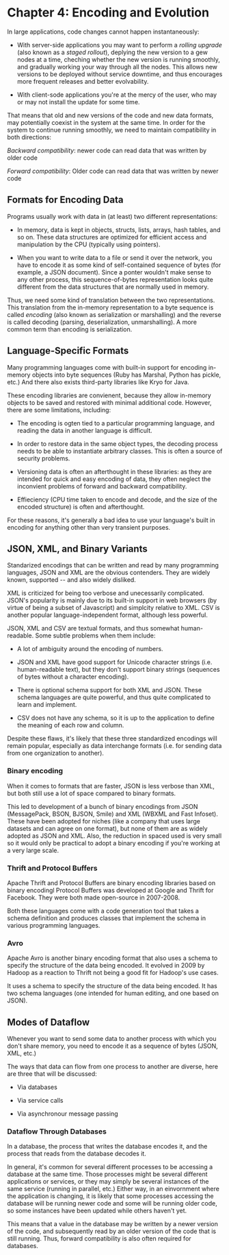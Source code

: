 # Chapter 4: Encoding and Evolution
In large applications, code changes cannot happen instantaneously: 

* With server-side applications you may want to perform a *rolling upgrade* (also known as a *staged rollout*), deplying the new version to a gew nodes at a time, cheching whether the new version is running smoothly, and gradually working your way through all the nodes. This allows new versions to be deployed without service downtime, and thus encourages more frequent releases and better evolvability. 

* With client-sode applications you're at the mercy of the user, who may or may not install the update for some time.

That means that old and new versions of the code and new data formats, may potentially coexist in the system at the same time. In order for the system to continue running smoothly, we need to maintain compatibility in both directions:

*Backward compatibility*: newer code can read data that was written by older code

*Forward compatibility*: Older code can read data that was written by newer code

## Formats for Encoding Data

Programs usually work with data in (at least) two different representations:

* In memory, data is kept in objects, structs, lists, arrays, hash tables, and so on. These data structures are optimized for efficient access and manipulation by the CPU (typically using pointers).

* When you want to write data to a file or send it over the network, you have to encode it as some kind of self-contained sequence of bytes (for example, a JSON document). Since a ponter wouldn't make sense to any other process, this sequence-of-bytes representation looks quite different from the data structures that are normally used in memory.

Thus, we need some kind of translation between the two representations. This translation from the in-memory representation to a byte sequence is called *encoding* (also known as serialization or marshalling) and the reverse is called decoding (parsing, deserialization, unmarshalling). A more common term than encoding is serialization.

## Language-Specific Formats

Many programming languages come with built-in support for encoding in-memory objects into byte sequences (Ruby has Marshal, Python has pickle, etc.) And there also exists third-party libraries like Kryo for Java.

These encoding libraries are convienent, because they allow in-memory objects to be saved and restored with minimal additional code. However, there are some limitations, including:

* The encoding is ogten tied to a particular programming language, and reading the data in another language is difficult.

* In order to restore data in the same object types, the decoding process needs to be able to instantiate arbitrary classes. This is often a source of security problems.

* Versioning data is often an afterthought in these libraries: as they are intended for quick and easy encoding of data, they often neglect the inconvient problems of forward and backward compatibility.

* Effieciency (CPU time taken to encode and decode, and the size of the encoded structure) is often and afterthought.

For these reasons, it's generally a bad idea to use your language's built in encoding for anything other than very transient purposes.

## JSON, XML, and Binary Variants
Standarized encodings that can be written and read by many programming languages, JSON and XML are the obvious contenders. They are widely known, supported -- and also widely disliked. 

XML is criticized for being too verbose and unecessarily complicated. JSON's popularity is mainly due to its built-in support in web browsers (by virtue of being a subset of Javascript) and simplcity relative to XML. CSV is another popular language-independent format, although less powerful.

JSON, XML and CSV are textual formats, and thus somewhat human-readable. Some subtle problems when them include:

* A lot of ambiguity around the encoding of numbers.

* JSON and XML have good support for Unicode character strings (i.e. human-readable text), but they don't support binary strings (sequences of bytes without a character encoding).

* There is optional schema support for both XML and JSON. These schema languages are quite powerful, and thus quite complicated to learn and implement. 

* CSV does not have any schema, so it is up to the application to define the meaning of each row and column.

Despite these flaws, it's likely that these three standardized encodings will remain popular, especially as  data interchange formats (i.e. for sending data from one organization to another).

### Binary encoding

When it comes to formats that are faster, JSON is less verbose than XML, but both still use a lot of space compared to binary formats.

This led to development of a bunch of binary encodings from JSON (MessagePack, BSON, BJSON, Smile) and XML (WBXML and Fast Infoset). These have been adopted for niches (like a company that uses large datasets and can agree on one format),  but none of them are as widely adopted as JSON and XML. Also, the reduction in spaced used is very small so it would only be practical to adopt a binary encoding if you're working at a very large scale.

### Thrift and Protocol Buffers

Apache Thrift and Protocol Buffers are binary encoding libraries based on binary encodingl Protocol Buffers was developed at Google and Thrift for Facebook. They were both made open-source in 2007-2008.

Both these languages come with a code generation tool that takes a schema definition and produces classes that implement the schema in various programming languages.

### Avro

Apache Avro is another binary encoding format that also uses a schema to specify the structure of the data being encoded. It evolved in 2009 by Hadoop as a reaction to Thrift not being a good fit for Hadoop's use cases. 

It uses a schema to specify the structure of the data being encoded. It has two schema languages (one intended for human editing, and one based on JSON).

## Modes of Dataflow

Whenever you want to send some data to another process with which you don't share memory, you need to encode it as a sequence of bytes (JSON, XML, etc.) 

The ways that data can flow from one process to another are diverse, here are three that will be discussed:

* Via databases

* Via service calls

* Via asynchronour message passing

### Dataflow Through Databases

In a database, the process that writes the database encodes it, and the process that reads from the database decodes it.

In general, it's common for several different processes to be accessing a database at the same time. Those processes might be several different applications or services, or they may simply be several instances of the same service (running in parallel, etc.) Either way, in an einvornment where the application is changing, it is likely that some processes accessing the database will be running newer code and some will be running older code, so some instances have been updated while others haven't yet.

This means that a value in the database may be written by a newer version of the code, and subsequently read by an older version of the code that is still running. Thus, forward compatibility is also often required for databases.

